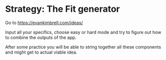# Strategy: The Fit generator

Go to https://evankimbrell.com/ideas/

Input all your specifics, choose easy or hard mode and try to figure out
how to combine the outputs of the app.

After some practice you will be able to string together all these components and
might get to actual viable idea.
